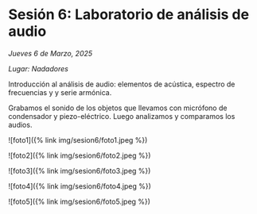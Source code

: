 # Sesión 6: Laboratorio de análisis de audio

_Jueves 6 de Marzo, 2025_

_Lugar: Nadadores_

Introducción al análisis de audio: elementos de acústica, espectro de frecuencias y
y serie armónica.

Grabamos el sonido de los objetos que llevamos con micrófono de condensador y piezo-eléctrico.
Luego analizamos y comparamos los audios.

![foto1]({% link img/sesion6/foto1.jpeg %})

![foto2]({% link img/sesion6/foto2.jpeg %})

![foto3]({% link img/sesion6/foto3.jpeg %})

![foto4]({% link img/sesion6/foto4.jpeg %})

![foto5]({% link img/sesion6/foto5.jpeg %})
